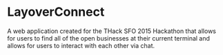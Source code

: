 # LayoverConnect
A web application created for the THack SFO 2015 Hackathon that allows for users to find all of the open businesses at their current terminal and allows for users to interact with each other via chat.
